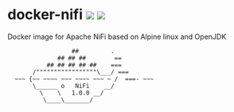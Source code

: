 # docker-nifi ![](https://images.microbadger.com/badges/version/xemuliam/docker-nifi.svg) ![](https://images.microbadger.com/badges/image/xemuliam/docker-nifi.svg)
Docker image for Apache NiFi based on Alpine linux and OpenJDK


                      ##         .
                  ## ## ##        ==
               ## ## ## ## ##    ===
           /"""""""""""""""""\___/ ===
      ~~~ {~~ ~~~~ ~~~ ~~~~ ~~~ ~ /  ===- ~~~
           \______ o   NiFi    __/
             \    \   1.0.0 __/
              \____\_______/
